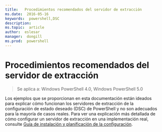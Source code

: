 ```yaml
---
title:   Procedimientos recomendados del servidor de extracción
ms.date:  2016-05-16
keywords:  powershell,DSC
description:  
ms.topic:  article
author:  eslesar
manager:  dongill
ms.prod:  powershell
---
```


# Procedimientos recomendados del servidor de extracción

>Se aplica a: Windows PowerShell 4.0, Windows PowerShell 5.0

Los ejemplos que se proporcionan en esta documentación están ideados para explicar cómo funcionan los servidores de extracción de la configuración de estado deseado (DSC) de PowerShell y no son adecuados para la mayoría de casos reales. Para ver una explicación más detallada de cómo configurar un servidor de extracción en una implementación real, consulte [Guía de instalación y planificación de la configuración](https://github.com/PowerShell/Whitepapers/blob/master/PullServerCPIG/PullServerCPIG.md).



<!--HONumber=May16_HO3-->


